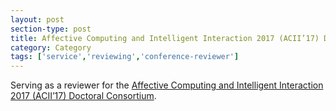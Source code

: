 ```yaml
---
layout: post
section-type: post
title: Affective Computing and Intelligent Interaction 2017 (ACII’17) Doctoral Consortium
category: Category
tags: ['service','reviewing','conference-reviewer']
---
```

Serving as a reviewer for the [Affective Computing and Intelligent Interaction 2017 (ACII’17) Doctoral Consortium](https://acii2017.org/).
